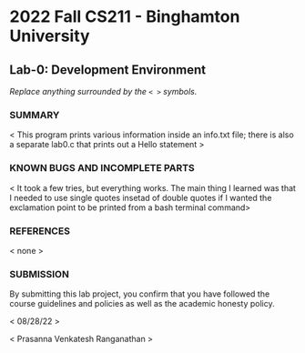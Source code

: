 # 2022 Fall CS211 - Binghamton University

## Lab-0: Development Environment

*Replace anything surrounded by the `< >` symbols.*

### SUMMARY

< This program prints various information inside an info.txt file; there is also a separate lab0.c that prints out a Hello <name> statement >

### KNOWN BUGS AND INCOMPLETE PARTS

< It took a few tries, but everything works. The main thing I learned was that I needed to use 
single quotes insetad of double quotes if I wanted the exclamation point to be printed from a bash terminal command>

### REFERENCES

< none >

### SUBMISSION

By submitting this lab project, you confirm that you have followed the course guidelines and policies as well as the academic honesty policy.

< 08/28/22 >

< Prasanna Venkatesh Ranganathan >

